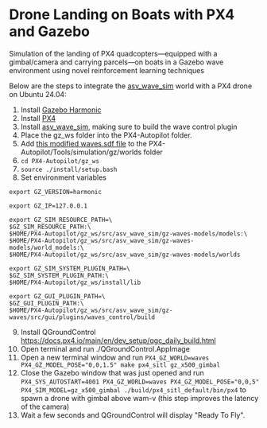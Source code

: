 # Drone Landing on Boats with PX4 and Gazebo
Simulation of the landing of PX4 quadcopters—equipped with a gimbal/camera and carrying parcels—on boats in a Gazebo wave environment using novel reinforcement learning techniques

Below are the steps to integrate the [asv_wave_sim](https://github.com/srmainwaring/asv_wave_sim) world with a PX4 drone on Ubuntu 24.04:

1. Install [Gazebo Harmonic](https://gazebosim.org/docs/harmonic/install_ubuntu/)
2. Install [PX4](https://docs.px4.io/main/en/dev_setup/dev_env_linux_ubuntu.html ) 
3. Install [asv_wave_sim](https://github.com/srmainwaring/asv_wave_sim), making sure to build the wave control plugin
4. Place the gz_ws folder into the PX4-Autopilot folder.
5. Add [this modified waves.sdf file](https://pastebin.com/ududh4dR) to the PX4-Autopilot/Tools/simulation/gz/worlds folder
6. `cd PX4-Autopilot/gz_ws`
7. `source ./install/setup.bash`
8. Set environment variables
   
```
export GZ_VERSION=harmonic

export GZ_IP=127.0.0.1

export GZ_SIM_RESOURCE_PATH=\
$GZ_SIM_RESOURCE_PATH:\
$HOME/PX4-Autopilot/gz_ws/src/asv_wave_sim/gz-waves-models/models:\
$HOME/PX4-Autopilot/gz_ws/src/asv_wave_sim/gz-waves-models/world_models:\
$HOME/PX4-Autopilot/gz_ws/src/asv_wave_sim/gz-waves-models/worlds

export GZ_SIM_SYSTEM_PLUGIN_PATH=\
$GZ_SIM_SYSTEM_PLUGIN_PATH:\
$HOME/PX4-Autopilot/gz_ws/install/lib

export GZ_GUI_PLUGIN_PATH=\
$GZ_GUI_PLUGIN_PATH:\
$HOME/PX4-Autopilot/gz_ws/src/asv_wave_sim/gz-waves/src/gui/plugins/waves_control/build
```

9. Install QGroundControl https://docs.px4.io/main/en/dev_setup/qgc_daily_build.html 
10. Open terminal and run ./QGroundControl.AppImage 
11. Open a new terminal window and run `PX4_GZ_WORLD=waves PX4_GZ_MODEL_POSE="0,0,1.5" make px4_sitl gz_x500_gimbal`
12. Close the Gazebo window that was just opened and run `PX4_SYS_AUTOSTART=4001 PX4_GZ_WORLD=waves PX4_GZ_MODEL_POSE="0,0,5" PX4_SIM_MODEL=gz_x500_gimbal ./build/px4_sitl_default/bin/px4` to spawn a drone with gimbal above wam-v (this step improves the latency of the camera)
13. Wait a few seconds and QGroundControl will display "Ready To Fly". 

